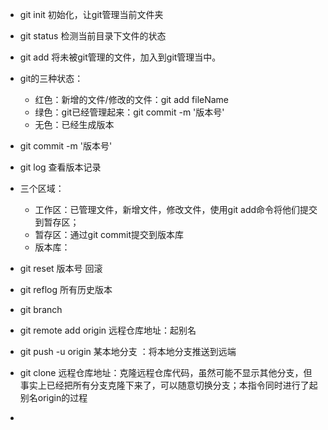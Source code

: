 - git init	初始化，让git管理当前文件夹

- git status 	检测当前目录下文件的状态
- git add		将未被git管理的文件，加入到git管理当中。
- git的三种状态：
  - 红色：新增的文件/修改的文件：git add fileName
  - 绿色：git已经管理起来：git commit -m '版本号'
  - 无色：已经生成版本
- git commit -m '版本号'
- git log   查看版本记录
- 三个区域：
  - 工作区：已管理文件，新增文件，修改文件，使用git add命令将他们提交到暂存区；
  - 暂存区：通过git commit提交到版本库
  - 版本库：
- git reset 版本号    回滚
- git reflog 所有历史版本
- git branch
- git remote add origin 远程仓库地址：起别名
- git push -u origin 某本地分支 ：将本地分支推送到远端
- git clone 远程仓库地址：克隆远程仓库代码，虽然可能不显示其他分支，但事实上已经把所有分支克隆下来了，可以随意切换分支；本指令同时进行了起别名origin的过程
- 

